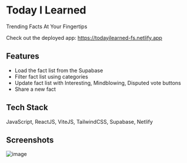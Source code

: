 # Today I Learned

Trending Facts At Your Fingertips

Check out the deployed app: https://todayilearned-fs.netlify.app

## Features

- Load the fact list from the Supabase
- Filter fact list using categories
- Update fact list with Interesting, Mindblowing, Disputed vote buttons
- Share a new fact


## Tech Stack

JavaScript, ReactJS, ViteJS, TailwindCSS, Supabase, Netlify

## Screenshots
![image](https://user-images.githubusercontent.com/66567078/230133814-ff62d743-4c5e-4239-b2a3-e4ca7083fc1c.png)

